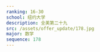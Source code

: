 ```yaml
---
ranking: 16-30
school: 纽约大学
description: 全美第二十九
src: /assets/offer_update/178.jpg
major: 数学
sequence: 178
---
```

